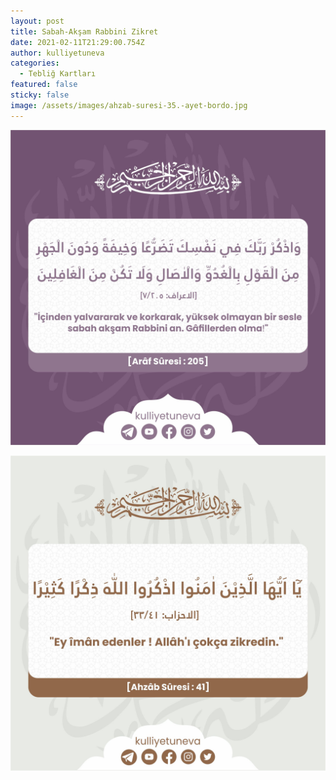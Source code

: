 ```yaml
---
layout: post
title: Sabah-Akşam Rabbini Zikret
date: 2021-02-11T21:29:00.754Z
author: kulliyetuneva
categories:
  - Tebliğ Kartları
featured: false
sticky: false
image: /assets/images/ahzab-suresi-35.-ayet-bordo.jpg
---
```

![](/assets/images/araf-suresi-205.-ayet.jpg)

![](/assets/images/ahzab-suresi-41.-ayet-.jpg)